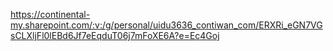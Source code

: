 https://continental-my.sharepoint.com/:v:/g/personal/uidu3636_contiwan_com/ERXRi_eGN7VGsCLXljFl0lEBd6Jf7eEqduT06j7mFoXE6A?e=Ec4Goj
